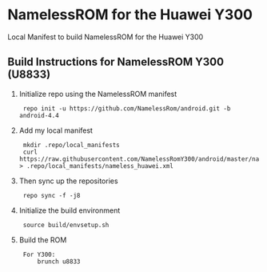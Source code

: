 NamelessROM for the Huawei Y300
===============================

Local Manifest to build NamelessROM for the Huawei Y300

Build Instructions for NamelessROM Y300 (U8833)
-----------------------------------------------------------------------------

1. Initialize repo using the NamelessROM manifest

        repo init -u https://github.com/NamelessRom/android.git -b android-4.4

2. Add my local manifest

        mkdir .repo/local_manifests
        curl https://raw.githubusercontent.com/NamelessRomY300/android/master/nameless_huawei.xml > .repo/local_manifests/nameless_huawei.xml

3. Then sync up the repositories
 
        repo sync -f -j8

4. Initialize the build environment

        source build/envsetup.sh
    
5. Build the ROM

        For Y300:
            brunch u8833
